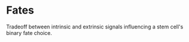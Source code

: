 # Fates
Tradeoff between intrinsic and extrinsic signals influencing a stem cell's binary fate choice.
